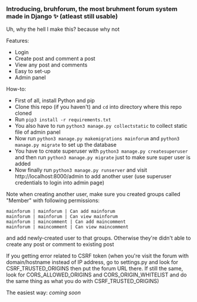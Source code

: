 ### Introducing, bruhforum, the most bruhment forum system made in Django ✨ (atleast still usable)

Uh, why the hell I make this? because why not

Features:
- Login
- Create post and comment a post
- View any post and comments
- Easy to set-up
- Admin panel

How-to:
- First of all, install Python and pip
- Clone this repo (if you haven't) and `cd` into directory where this repo cloned
- Run `pip3 install -r requirements.txt`
- You also have to run `python3 manage.py collectstatic` to collect static file of admin panel
- Now run `python3 manage.py makemigrations mainforum` and `python3 manage.py migrate` to set up the database
- You have to create superuser with `python3 manage.py createsuperuser` and then run `python3 manage.py migrate` just to make sure super user is added
- Now finally run `python3 manage.py runserver` and visit http://localhost:8000/admin to add another user (use superuser credentials to login into admin page)

Note when creating another user, make sure you created groups called "Member" with following permissions:
```
mainforum | mainforum | Can add mainforum
mainforum | mainforum | Can view mainforum
mainforum | maincomment | Can add maincomment
mainforum | maincomment | Can view maincomment
```
and add newly-created user to that groups. Otherwise they're didn't able to create any post or comment to existing post

If you getting error related to CSRF token (when you're visit the forum with domain/hostname instead of IP address, go to settings.py and look for CSRF_TRUSTED_ORIGINS then put the forum URL there. If still the same, look for CORS_ALLOWED_ORIGINS and CORS_ORIGIN_WHITELIST and do the same thing as what you do with CSRF_TRUSTED_ORIGINS)

The easiest way: _coming soon_